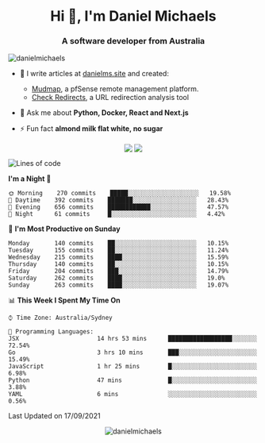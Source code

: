 <h1 align="center">Hi 👋, I'm Daniel Michaels</h1>
<h3 align="center">A software developer from Australia</h3>
<p align="left"> <img src="https://komarev.com/ghpvc/?username=danielmichaels" alt="danielmichaels" /> </p>

- 📝 I write articles at [danielms.site](https://danielms.site?ref=danielmichaels-github) and created:
    - [Mudmap](https://mudmap.io?ref=danielmichaels-github), a pfSense remote management platform.
    - [Check Redirects](https://www.check-redirects.com?ref=danielmichaels-github), a URL redirection analysis tool
- 💬 Ask me about **Python, Docker, React and Next.js**

- ⚡ Fun fact **almond milk flat white, no sugar**

<p align="center">
<a href="https://twitter.com/dansult" target="_blank"><img align="center" src="https://img.shields.io/badge/twitter-%231DA1F2.svg?&style=for-the-badge&logo=twitter&logoColor=white"></a>
<a href="https://linkedin.com/in/daniel-michaels" target="_blank"><img align="center" src="https://img.shields.io/badge/linkedin-%230077B5.svg?&style=for-the-badge&logo=linkedin&logoColor=white"></a>
</p>

<!--START_SECTION:waka-->
![Lines of code](https://img.shields.io/badge/From%20Hello%20World%20I%27ve%20Written-393720%20lines%20of%20code-blue)

**I'm a Night 🦉** 

```text
🌞 Morning    270 commits    █████░░░░░░░░░░░░░░░░░░░░   19.58% 
🌆 Daytime    392 commits    ███████░░░░░░░░░░░░░░░░░░   28.43% 
🌃 Evening    656 commits    ████████████░░░░░░░░░░░░░   47.57% 
🌙 Night      61 commits     █░░░░░░░░░░░░░░░░░░░░░░░░   4.42%

```
📅 **I'm Most Productive on Sunday** 

```text
Monday       140 commits    ██░░░░░░░░░░░░░░░░░░░░░░░   10.15% 
Tuesday      155 commits    ██░░░░░░░░░░░░░░░░░░░░░░░   11.24% 
Wednesday    215 commits    ████░░░░░░░░░░░░░░░░░░░░░   15.59% 
Thursday     140 commits    ██░░░░░░░░░░░░░░░░░░░░░░░   10.15% 
Friday       204 commits    ███░░░░░░░░░░░░░░░░░░░░░░   14.79% 
Saturday     262 commits    ████░░░░░░░░░░░░░░░░░░░░░   19.0% 
Sunday       263 commits    ████░░░░░░░░░░░░░░░░░░░░░   19.07%

```


📊 **This Week I Spent My Time On** 

```text
⌚︎ Time Zone: Australia/Sydney

💬 Programming Languages: 
JSX                      14 hrs 53 mins      ██████████████████░░░░░░░   72.54% 
Go                       3 hrs 10 mins       ███░░░░░░░░░░░░░░░░░░░░░░   15.49% 
JavaScript               1 hr 25 mins        █░░░░░░░░░░░░░░░░░░░░░░░░   6.98% 
Python                   47 mins             █░░░░░░░░░░░░░░░░░░░░░░░░   3.88% 
YAML                     6 mins              ░░░░░░░░░░░░░░░░░░░░░░░░░   0.56%

```


 Last Updated on 17/09/2021
<!--END_SECTION:waka-->

<p align="center"> <img src="https://github-readme-stats.vercel.app/api?username=danielmichaels&show_icons=true" alt="danielmichaels" /> </p>

